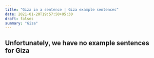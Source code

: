 ```yaml
---
title: "Giza in a sentence | Giza example sentences"
date: 2021-01-20T19:57:50+05:30
draft: falses
summary: "Giza"
---
```

## Unfortunately, we have no example sentences for Giza                 
